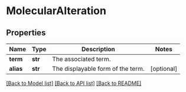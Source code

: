# MolecularAlteration

## Properties
Name | Type | Description | Notes
------------ | ------------- | ------------- | -------------
**term** | **str** | The associated term. | 
**alias** | **str** | The displayable form of the term. | [optional] 

[[Back to Model list]](../README.md#documentation-for-models) [[Back to API list]](../README.md#documentation-for-api-endpoints) [[Back to README]](../README.md)

